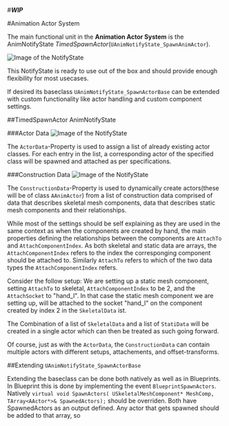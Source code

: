 #**_WIP_**

#Animation Actor System

The main functional unit in the **Animation Actor System** is the AnimNotifyState _TimedSpawnActor_(`UAnimNotifyState_SpawnAnimActor`).

![Image of the NotifyState](/resources/notifyState.jpg)


This NotifyState is ready to use out of the box and should provide enough flexibility for most usecases.

If desired its baseclass `UAnimNotifyState_SpawnActorBase` can be extended with custom functionality like actor handling and custom component settings.

##TimedSpawnActor AnimNotifyState

###Actor Data
![Image of the NotifyState](/resources/actorData.jpg)

The `ActorData`-Property is used to assign a list of already existing actor classes.
For each entry in the list, a corresponding actor of the specified class will be spawned and attached as per specifications.

###Construction Data
![Image of the NotifyState](/resources/constructionData.jpg)

The `ConstructionData`-Property is used to dynamically create actors(these will be of class `AAnimActor`) from a list of construction data
comprised of data that describes skeletal mesh components, data that describes static mesh components and their relationships.

While most of the settings should be self explaining as they are used in the same context as when the components are created by hand,
the main properties defining the relationships between the components are `AttachTo` and `AttachComponentIndex`.
As both skeletal and static data are arrays, the `AttachComponentIndex` refers to the index the corresponging component should be attached to.
Similarly `AttachTo` refers to which of the two data types the `AttachComponentIndex` refers.

Consider the follow setup:
We are setting up a static mesh component, setting `AttachTo` to skeletal, `AttachComponentIndex` to be 2, and the `AttachSocket` to "hand_l".
In that case the static mesh component we are setting up, will be attached to the socket "hand_l" on the component created by index 2 in the `SkeletalData` ist.

The Combination of a list of `SkeletalData` and a list of `StatiData` will be created in a single actor which can then be treated as such going forward.

Of course, just as with the `ActorData`, the `ConstructionData` can contain multiple actors with different setups, attachements, and offset-transforms.

##Extending `UAnimNotifyState_SpawnActorBase`

Extending the baseclass can be done both natively as well as in Blueprints.
In Blueprint this is done by implementing the event `BlueprintSpawnActors`.
Natively `virtual void SpawnActors(
USkeletalMeshComponent* MeshComp, TArray<AActor*>& SpawnedActors);` should be overriden.
Both have SpawnedActors as an output defined. Any actor that gets spawned should be added to that array, so

